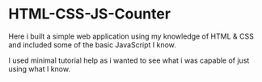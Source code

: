# HTML-CSS-JS-Counter

Here i built a simple web application using my knowledge of HTML & CSS and included some of the basic JavaScript I know.

I used minimal tutorial help as i wanted to see what i was capable of just using what I know.
